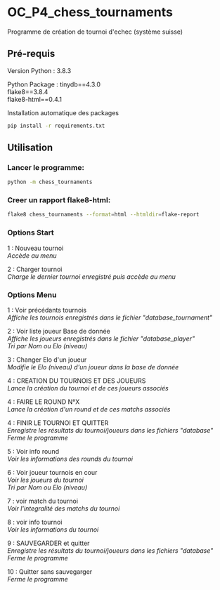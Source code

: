 # OC_P4_chess_tournaments
Programme de création de tournoi d'echec (système suisse)

## Pré-requis

Version Python : 3.8.3  

Python Package : 
tinydb==4.3.0  
flake8==3.8.4  
flake8-html==0.4.1  

Installation automatique des packages
```bash
pip install -r requirements.txt
```

## Utilisation

### Lancer le programme:
```bash
python -m chess_tournaments
```

### Creer un rapport flake8-html:
```bash
flake8 chess_tournaments --format=html --htmldir=flake-report
```

### Options Start

1 : Nouveau tournoi  
*Accède au menu*  

2 : Charger tournoi  
*Charge le dernier tournoi enregistré puis accède au menu*  

### Options Menu

1 : Voir précédants tournois  
*Affiche les tournois enregistrés dans le fichier "database_tournament"*  

2 : Voir liste joueur Base de donnée  
*Affiche les joueurs enregistrés dans le fichier "database_player"*  
*Tri par Nom ou Elo (niveau)*  

3 : Changer Elo d'un joueur  
*Modifie le Elo (niveau) d'un joueur dans la base de donnée*  

4 : CREATION DU TOURNOIS ET DES JOUEURS  
*Lance la création du tournoi et de ces joueurs associés*  

4 : FAIRE LE ROUND N°X  
*Lance la création d'un round et de ces matchs associés*  

4 : FINIR LE TOURNOI ET QUITTER  
*Enregistre les résultats du tournoi/joueurs dans les fichiers "database"*  
*Ferme le programme*  

5 : Voir info round  
*Voir les informations des rounds du tournoi*  

6 : Voir joueur tournois en cour  
*Voir les joueurs du tournoi*  
*Tri par Nom ou Elo (niveau)*  

7 : voir match du tournoi  
*Voir l'integralité des matchs du tournoi*  

8 : voir info tournoi  
*Voir les informations du tournoi*  

9 : SAUVEGARDER et quitter  
*Enregistre les résultats du tournoi/joueurs dans les fichiers "database"*  
*Ferme le programme*  

10 : Quitter sans sauvegarger  
*Ferme le programme*  